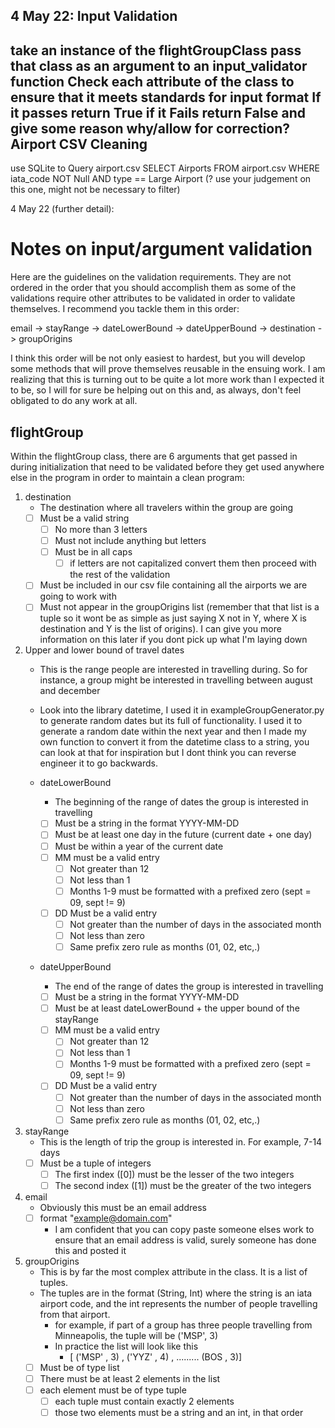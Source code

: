4 May 22:
Input Validation
--------------------------------------------------
take an instance of the flightGroupClass
 pass that class as an argument to an input_validator function
Check each attribute of the class to ensure that it meets standards for input format
If it passes return True if it Fails return False and give some reason why/allow for correction?
Airport CSV Cleaning 
--------------------------------------------------
use SQLite to Query airport.csv
SELECT Airports 
FROM airport.csv
WHERE iata_code NOT Null
AND type == Large Airport (? use your judgement on this one, might not be necessary to filter)

4 May 22 (further detail):
# Notes on input/argument validation

Here are the guidelines on the validation requirements. They are not ordered in the order that you should accomplish them as some of the validations require other attributes to be validated in order to validate themselves.
I recommend you tackle them in this order:

email -> stayRange -> dateLowerBound -> dateUpperBound -> destination -> groupOrigins

I think this order will be not only easiest to hardest, but you will develop some methods that will prove themselves reusable in the ensuing work.
I am realizing that this is turning out to be quite a lot more work than I expected it to be, so I will for sure be helping out on this and, as always, don't feel obligated to do any work at all. 


## flightGroup
Within the flightGroup class, there are 6 arguments that get passed in during initialization that need to be validated before they get used anywhere else in the program in order to maintain a clean program:
  
1. destination 
	- The destination where all travelers within the group are going
	- [ ] Must be a valid string
		- [ ] No more than 3 letters
		- [ ] Must not include anything but letters
		- [ ] Must be in all caps
			- [ ] if letters are not capitalized convert them then proceed with the rest of the validation
	- [ ] Must be included in our csv file containing all the airports we are going to work with
	- [ ] Must not appear in the groupOrigins list (remember that that list is a tuple so it wont be as simple as just saying X not in Y, where X is destination and Y is the list of origins). I can give you more information on this later if you dont pick up what I'm laying down
2. Upper and lower bound of travel dates
	- This is the range people are interested in travelling during. So for instance, a group might be interested in travelling between august and december
	- Look into the library datetime, I used it in exampleGroupGenerator.py to generate random dates but its full of functionality. I used it to generate a random date within the next year and then I made my own function to convert it from the datetime class to a string, you can look at that for inspiration but I dont think you can reverse engineer it to go backwards. 

	- dateLowerBound
		- The beginning of the range of dates the group is interested in travelling
		- [ ] Must be a string in the format YYYY-MM-DD
		- [ ] Must be at least one day in the future (current date + one day)
		- [ ] Must be within a year of the current date
		- [ ] MM must be a valid entry
			- [ ] Not greater than 12
			- [ ] Not less than 1
			- [ ] Months 1-9 must be formatted with a prefixed zero (sept = 09, sept != 9)
		- [ ] DD Must be a valid entry
			- [ ] Not greater than the number of days in the associated month
			- [ ] Not less than zero
			- [ ] Same prefix zero rule as months (01, 02, etc,.)

	- dateUpperBound
		- The end of the range of dates the group is interested in travelling
		- [ ] Must be a string in the format YYYY-MM-DD
		- [ ] Must be at least dateLowerBound + the upper bound of the stayRange
		- [ ] MM must be a valid entry
			- [ ] Not greater than 12
			- [ ] Not less than 1
			- [ ] Months 1-9 must be formatted with a prefixed zero (sept = 09, sept != 9)
		- [ ] DD Must be a valid entry
			- [ ] Not greater than the number of days in the associated month
			- [ ] Not less than zero
			- [ ] Same prefix zero rule as months (01, 02, etc,.)
3. stayRange
	- This is the length of trip the group is interested in. For example, 7-14 days
	- [ ] Must be a tuple of integers
		- [ ] The first index (\[0\])  must be the lesser of the two integers
		- [ ] The second index (\[1\]) must be the greater of the two integers

4. email
	- Obviously this must be an email address
	- [ ] format "example@domain.com"
		- I am confident that you can copy paste someone elses work to ensure that an email address is valid, surely someone has done this and posted it
5. groupOrigins
	- This is by far the most complex attribute in the class. It is a list of tuples. 
	- The tuples are in the format (String, Int) where the string is an iata airport code, and the int represents the number of people travelling from that airport.
		- for example, if part of a group has three people travelling from Minneapolis, the tuple will be ('MSP', 3)
		- In practice the list will look like this
			- \[ ('MSP' , 3) , ('YYZ' , 4) , ......... (BOS , 3)\]
	- [ ] Must be of type list
	- [ ] There must be at least 2 elements in the list
	- [ ] each element must be of type tuple
		- [ ] each tuple must contain exactly 2 elements
		- [ ] those two elements must be a string and an int, in that order